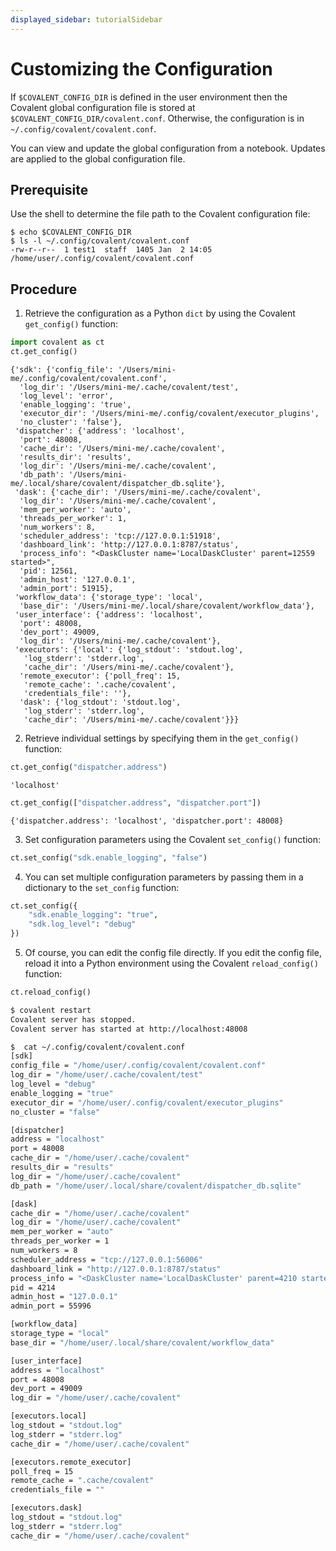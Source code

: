 ```yaml
---
displayed_sidebar: tutorialSidebar
---
```


# Customizing the Configuration

If `$COVALENT_CONFIG_DIR` is defined in the user environment then the Covalent global configuration file is stored at `$COVALENT_CONFIG_DIR/covalent.conf`. Otherwise, the configuration is in `~/.config/covalent/covalent.conf`.

You can view and update the global configuration from a notebook. Updates are applied to the global configuration file.

## Prerequisite

Use the shell to determine the file path to the Covalent configuration file:

```
$ echo $COVALENT_CONFIG_DIR
$ ls -l ~/.config/covalent/covalent.conf
-rw-r--r--  1 test1  staff  1405 Jan  2 14:05 /home/user/.config/covalent/covalent.conf
```

## Procedure

1. Retrieve the configuration as a Python `dict` by using the Covalent `get_config()` function:

```python
import covalent as ct
ct.get_config()
```

    {'sdk': {'config_file': '/Users/mini-me/.config/covalent/covalent.conf',
      'log_dir': '/Users/mini-me/.cache/covalent/test',
      'log_level': 'error',
      'enable_logging': 'true',
      'executor_dir': '/Users/mini-me/.config/covalent/executor_plugins',
      'no_cluster': 'false'},
     'dispatcher': {'address': 'localhost',
      'port': 48008,
      'cache_dir': '/Users/mini-me/.cache/covalent',
      'results_dir': 'results',
      'log_dir': '/Users/mini-me/.cache/covalent',
      'db_path': '/Users/mini-me/.local/share/covalent/dispatcher_db.sqlite'},
     'dask': {'cache_dir': '/Users/mini-me/.cache/covalent',
      'log_dir': '/Users/mini-me/.cache/covalent',
      'mem_per_worker': 'auto',
      'threads_per_worker': 1,
      'num_workers': 8,
      'scheduler_address': 'tcp://127.0.0.1:51918',
      'dashboard_link': 'http://127.0.0.1:8787/status',
      'process_info': "<DaskCluster name='LocalDaskCluster' parent=12559 started>",
      'pid': 12561,
      'admin_host': '127.0.0.1',
      'admin_port': 51915},
     'workflow_data': {'storage_type': 'local',
      'base_dir': '/Users/mini-me/.local/share/covalent/workflow_data'},
     'user_interface': {'address': 'localhost',
      'port': 48008,
      'dev_port': 49009,
      'log_dir': '/Users/mini-me/.cache/covalent'},
     'executors': {'local': {'log_stdout': 'stdout.log',
       'log_stderr': 'stderr.log',
       'cache_dir': '/Users/mini-me/.cache/covalent'},
      'remote_executor': {'poll_freq': 15,
       'remote_cache': '.cache/covalent',
       'credentials_file': ''},
      'dask': {'log_stdout': 'stdout.log',
       'log_stderr': 'stderr.log',
       'cache_dir': '/Users/mini-me/.cache/covalent'}}}

2. Retrieve individual settings by specifying them in the `get_config()` function:

```python
ct.get_config("dispatcher.address")
```

    'localhost'

```python
ct.get_config(["dispatcher.address", "dispatcher.port"])
```

    {'dispatcher.address': 'localhost', 'dispatcher.port': 48008}

3. Set configuration parameters using the Covalent `set_config()` function:

```python
ct.set_config("sdk.enable_logging", "false")
```

4. You can set multiple configuration parameters by passing them in a dictionary to the `set_config` function:

```python
ct.set_config({
    "sdk.enable_logging": "true",
    "sdk.log_level": "debug"
})
```

5. Of course, you can edit the config file directly. If you edit the config file, reload it into a Python environment using the Covalent `reload_config()` function:

```python
ct.reload_config()
```

```bash
$ covalent restart
Covalent server has stopped.
Covalent server has started at http://localhost:48008

$  cat ~/.config/covalent/covalent.conf
[sdk]
config_file = "/home/user/.config/covalent/covalent.conf"
log_dir = "/home/user/.cache/covalent/test"
log_level = "debug"
enable_logging = "true"
executor_dir = "/home/user/.config/covalent/executor_plugins"
no_cluster = "false"

[dispatcher]
address = "localhost"
port = 48008
cache_dir = "/home/user/.cache/covalent"
results_dir = "results"
log_dir = "/home/user/.cache/covalent"
db_path = "/home/user/.local/share/covalent/dispatcher_db.sqlite"

[dask]
cache_dir = "/home/user/.cache/covalent"
log_dir = "/home/user/.cache/covalent"
mem_per_worker = "auto"
threads_per_worker = 1
num_workers = 8
scheduler_address = "tcp://127.0.0.1:56006"
dashboard_link = "http://127.0.0.1:8787/status"
process_info = "<DaskCluster name='LocalDaskCluster' parent=4210 started>"
pid = 4214
admin_host = "127.0.0.1"
admin_port = 55996

[workflow_data]
storage_type = "local"
base_dir = "/home/user/.local/share/covalent/workflow_data"

[user_interface]
address = "localhost"
port = 48008
dev_port = 49009
log_dir = "/home/user/.cache/covalent"

[executors.local]
log_stdout = "stdout.log"
log_stderr = "stderr.log"
cache_dir = "/home/user/.cache/covalent"

[executors.remote_executor]
poll_freq = 15
remote_cache = ".cache/covalent"
credentials_file = ""

[executors.dask]
log_stdout = "stdout.log"
log_stderr = "stderr.log"
cache_dir = "/home/user/.cache/covalent"
```
